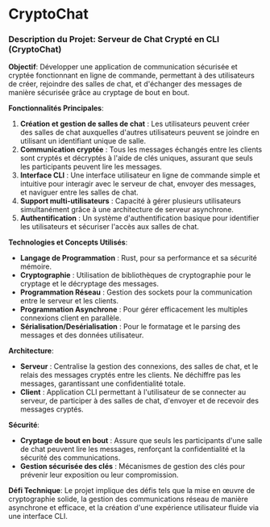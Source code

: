 # CryptoChat

### Description du Projet: Serveur de Chat Crypté en CLI (CryptoChat)

**Objectif**:
Développer une application de communication sécurisée et cryptée fonctionnant en ligne de commande, permettant à des utilisateurs de créer, rejoindre des salles de chat, et d'échanger des messages de manière sécurisée grâce au cryptage de bout en bout.

**Fonctionnalités Principales**:
1. **Création et gestion de salles de chat** : Les utilisateurs peuvent créer des salles de chat auxquelles d'autres utilisateurs peuvent se joindre en utilisant un identifiant unique de salle.
2. **Communication cryptée** : Tous les messages échangés entre les clients sont cryptés et décryptés à l'aide de clés uniques, assurant que seuls les participants peuvent lire les messages.
3. **Interface CLI** : Une interface utilisateur en ligne de commande simple et intuitive pour interagir avec le serveur de chat, envoyer des messages, et naviguer entre les salles de chat.
4. **Support multi-utilisateurs** : Capacité à gérer plusieurs utilisateurs simultanément grâce à une architecture de serveur asynchrone.
5. **Authentification** : Un système d'authentification basique pour identifier les utilisateurs et sécuriser l'accès aux salles de chat.

**Technologies et Concepts Utilisés**:
- **Langage de Programmation** : Rust, pour sa performance et sa sécurité mémoire.
- **Cryptographie** : Utilisation de bibliothèques de cryptographie pour le cryptage et le décryptage des messages.
- **Programmation Réseau** : Gestion des sockets pour la communication entre le serveur et les clients.
- **Programmation Asynchrone** : Pour gérer efficacement les multiples connexions client en parallèle.
- **Sérialisation/Desérialisation** : Pour le formatage et le parsing des messages et des données utilisateur.

**Architecture**:
- **Serveur** : Centralise la gestion des connexions, des salles de chat, et le relais des messages cryptés entre les clients. Ne déchiffre pas les messages, garantissant une confidentialité totale.
- **Client** : Application CLI permettant à l'utilisateur de se connecter au serveur, de participer à des salles de chat, d'envoyer et de recevoir des messages cryptés.

**Sécurité**:
- **Cryptage de bout en bout** : Assure que seuls les participants d'une salle de chat peuvent lire les messages, renforçant la confidentialité et la sécurité des communications.
- **Gestion sécurisée des clés** : Mécanismes de gestion des clés pour prévenir leur exposition ou leur compromission.

**Défi Technique**:
Le projet implique des défis tels que la mise en œuvre de cryptographie solide, la gestion des communications réseau de manière asynchrone et efficace, et la création d'une expérience utilisateur fluide via une interface CLI.